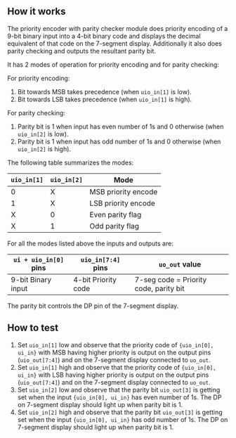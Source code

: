 <!---

This file is used to generate your project datasheet. Please fill in the information below and delete any unused
sections.

You can also include images in this folder and reference them in the markdown. Each image must be less than
512 kb in size, and the combined size of all images must be less than 1 MB.
-->

## How it works

The priority encoder with parity checker module does priority encoding of a 9-bit binary input into a 4-bit binary code and displays the decimal 
equivalent of that code on the 7-segment display. Additionally it also does parity checking and outputs the resultant parity bit.

It has 2 modes of operation for priority encoding and for parity checking:

For priority encoding:
1. Bit towards MSB takes precedence (when `uio_in[1]` is low).
2. Bit towards LSB takes precedence (when `uio_in[1]` is high).

For parity checking:
1. Parity bit is 1 when input has even number of 1s and 0 otherwise (when `uio_in[2]` is low).
2. Parity bit is 1 when input has odd number of 1s and 0 otherwise (when `uio_in[2]` is high).

The following table summarizes the modes:

| `uio_in[1]` | `uio_in[2]` | Mode                 |
|-------------|-------------|----------------------|
| 0           | X           | MSB priority encode  |
| 1           | X           | LSB priority encode  |
| X           | 0           | Even parity flag     |
| X           | 1           | Odd parity flag      |

For all the modes listed above the inputs and outputs are:

| `ui + uio_in[0]` pins | `uio_in[7:4]` pins  | `uo_out` value                         |
|-----------------------|---------------------|----------------------------------------|
| 9-bit Binary input    | 4-bit Priority code | 7-seg code = Priority code, parity bit |

The parity bit controls the DP pin of the 7-segment display.

## How to test

1. Set `uio_in[1]` low and observe that the priority code of `{uio_in[0], ui_in}` with MSB having higher priority is output on the output pins 
   (`uio_out[7:4]`) and on the 7-segment display connected to `uo_out`.
2. Set `uio_in[1]` high and observe that the priority code of `{uio_in[0], ui_in}` with LSB having higher priority is output on the output pins 
   (`uio_out[7:4]`) and on the 7-segment display connected to `uo_out`.
3. Set `uio_in[2]` low and observe that the parity bit `uio_out[3]` is getting set when the input `{uio_in[0], ui_in}` has even number of 1s.
   The DP on 7-segment display should light up when parity bit is 1.
4. Set `uio_in[2]` high and observe that the parity bit `uio_out[3]` is getting set when the input `{uio_in[0], ui_in}` has odd number of 1s.
   The DP on 7-segment display should light up when parity bit is 1.

